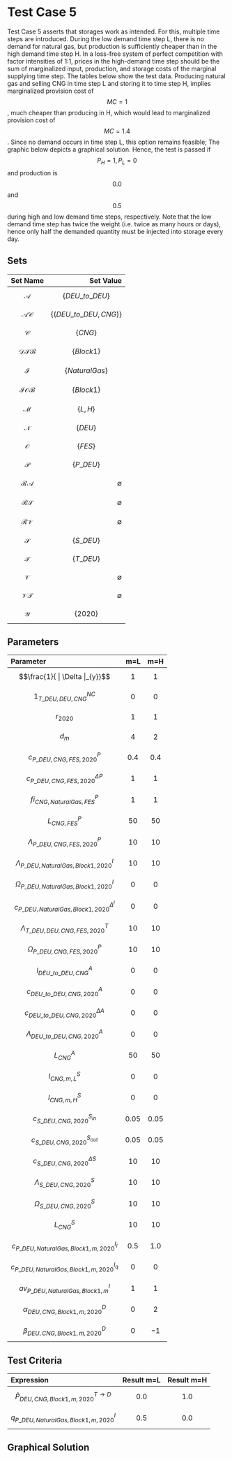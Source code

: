 # Test Case 5
Test Case 5 asserts that storages work as intended. For this, multiple time steps are introduced. During the low demand time step L, there is no demand for natural gas, but production is sufficiently cheaper than in the high demand time step H. In a loss-free system of perfect competition with factor intensities of 1:1, prices in the high-demand time step should be the sum of marginalized input, production, and storage costs of the marginal supplying time step. The tables below show the test data. Producing natural gas and selling CNG in time step L and storing it to time step H, implies marginalized provision cost of $$MC=1$$, much cheaper than producing in H, which would lead to marginalized provision cost of $$MC=1.4$$. Since no demand occurs in time step L, this option remains feasible; The graphic below depicts a graphical solution. Hence, the test is passed if $$P_H=1,P_L=0$$ and production is $$0.0$$ and $$0.5$$ during high and low demand time steps, respectively. Note that the low demand time step has twice the weight (i.e. twice as many hours or days), hence only half the demanded quantity must be injected into storage every day.

## Sets
|Set Name|Set Value|
|:----- | ---: |
|$$\mathcal{A}$$ | $$\{DEU\_to\_DEU\}$$|
|$$\mathcal{AC}$$ | $$\{(DEU\_to\_DEU,CNG)\}$$|
|$$\mathcal{C}$$ | $$\{CNG\}$$|
|$$\mathcal{DSB}$$ | $$\{Block 1\}$$|
|$$\mathcal{I}$$ | $$\{Natural Gas\}$$|
|$$\mathcal{IOB}$$ | $$\{Block 1\}$$|
|$$\mathcal{M}$$ | $$\{L,H\}$$|
|$$\mathcal{N}$$ | $$\{DEU\}$$|
|$$\mathcal{O}$$ | $$\{FES\}$$|
|$$\mathcal{P}$$ | $$\{P\_DEU\}$$|
|$$\mathcal{RA}$$ | ∅|
|$$\mathcal{RS}$$ | ∅|
|$$\mathcal{RV}$$ | ∅|
|$$\mathcal{S}$$ | $$\{S\_DEU\}$$|
|$$\mathcal{T}$$ | $$\{T\_DEU\}$$|
|$$\mathcal{V}$$ | ∅|
|$$\mathcal{VT}$$ | ∅|
|$$\mathcal{Y}$$ | $$\{2020\}$$

## Parameters
|Parameter|m=L|m=H|
|:----- | ---: | ---: |
|$$\frac{1}{ \| \Delta \|_{y}}$$ | $$1$$ | $$1$$|
|$${1}^{NC}_{T\_DEU,DEU,CNG}$$ | $$0$$ | $$0$$|
|$$r_{2020}$$ | $$1$$ | $$1$$|
|$$d_{m}$$ | $$4$$ | $$2$$|
|$$c^{P}_{P\_DEU,CNG,FES,2020}$$ | $$0.4$$ | $$0.4$$|
|$$c^{\Delta P}_{P\_DEU,CNG,FES,2020}$$ | $$1$$ | $$1$$|
|$$fi^{P}_{CNG,Natural Gas,FES}$$ | $$1$$ | $$1$$|
|$$L^{P}_{CNG,FES}$$ | $$50$$ | $$50$$|
|$$\Lambda^{P}_{P\_DEU,CNG,FES,2020}$$ | $$10$$ | $$10$$|
|$$\Lambda^{I}_{P\_DEU,Natural Gas,Block 1,2020}$$ | $$10$$ | $$10$$|
|$$\Omega^{I}_{P\_DEU,Natural Gas,Block 1,2020}$$ | $$0$$ | $$0$$|
|$$c^{\Delta^{I}}_{P\_DEU,Natural Gas,Block 1,2020}$$ | $$0$$ | $$0$$|
|$$\Lambda^{T}_{T\_DEU,DEU,CNG,FES,2020}$$ | $$10$$ | $$10$$|
|$$\Omega^{P}_{P\_DEU,CNG,FES,2020}$$ | $$10$$  | $$10$$ |
|$$l^{A}_{DEU\_to\_DEU,CNG}$$ | $$0$$ | $$0$$|
|$$c^{A}_{DEU\_to\_DEU,CNG,2020}$$ | $$0$$ | $$0$$|
|$$c^{\Delta A}_{DEU\_to\_DEU,CNG,2020}$$ | $$0$$ | $$0$$|
|$$\Lambda^{A}_{DEU\_to\_DEU,CNG,2020}$$ | $$0$$ | $$0$$|
|$$L^{A}_{CNG}$$ | $$50$$ | $$50$$|
|$$l^{S}_{CNG,m,L}$$ | $$0$$ | $$0$$|
|$$l^{S}_{CNG,m,H}$$ | $$0$$ | $$0$$|
|$$c^{S_{in}}_{S\_DEU,CNG,2020}$$ | $$0.05$$ | $$0.05$$|
|$$c^{S_{out}}_{S\_DEU,CNG,2020}$$ | $$0.05$$ | $$0.05$$|
|$$c^{\Delta S}_{S\_DEU,CNG,2020}$$ | $$10$$ | $$10$$|
|$$\Lambda^{S}_{S\_DEU,CNG,2020}$$ | $$10$$ | $$10$$|
|$$\Omega^{S}_{S\_DEU,CNG,2020}$$ | $$10$$ | $$10$$|
|$$L^{S}_{CNG}$$ | $$10$$ | $$10$$|
|$$c^{I_{l}}_{P\_DEU,Natural Gas,Block 1,m,2020}$$ | $$0.5$$ | $$1.0$$ |
|$$c^{I_{q}}_{P\_DEU,Natural Gas,Block 1,m,2020}$$ | $$0$$ | $$0$$ |
|$$av^{I}_{P\_DEU,Natural Gas,Block 1,m}$$ | $$1$$ | $$1$$ |
|$$\alpha^{D}_{DEU,CNG,Block 1,m,2020}$$ | $$0$$ | $$2$$|
|$$\beta^{D}_{DEU,CNG,Block 1,m,2020}$$ | $$0$$ | $$-1$$

## Test Criteria
|Expression|Result m=L|Result m=H|
|:----- | ---: | ---: |
|$$\tilde{P}^{T \rightarrow D}_{DEU,CNG,Block 1,m,2020}$$ | $$0.0$$ | $$1.0$$|
|$$q^{I}_{P\_DEU,Natural Gas,Block 1,m,2020}$$ | $$0.5$$ | $$0.0$$

## Graphical Solution
